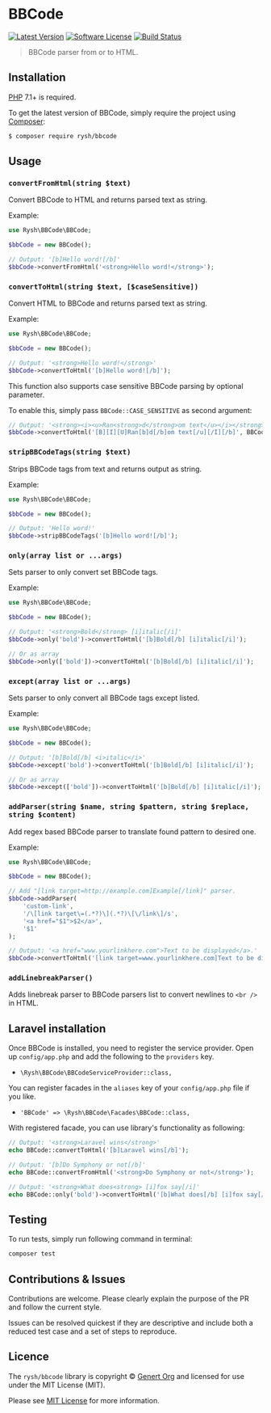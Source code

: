 BBCode
================

[![Latest Version](https://img.shields.io/github/release/rysh/bbcode.svg?style=flat-square)](https://github.com/Rysh/bbcode/releases)
[![Software License](https://img.shields.io/badge/license-MIT-brightgreen.svg?style=flat-square)](LICENSE.md)
[![Build Status](https://travis-ci.org/Rysh/bbcode.svg?branch=master)](https://travis-ci.org/Rysh/bbcode)

> BBCode parser from or to HTML.

## Installation

[PHP](https://php.net) 7.1+ is required. 

To get the latest version of BBCode, simply require the project using [Composer](https://getcomposer.org):

```bash
$ composer require rysh/bbcode
```

## Usage

### `convertFromHtml(string $text)`
Convert BBCode to HTML and returns parsed text as string.

Example:
```php
use Rysh\BBCode\BBCode;

$bbCode = new BBCode();

// Output: '[b]Hello word![/b]'
$bbCode->convertFromHtml('<strong>Hello word!</strong>');
```

### `convertToHtml(string $text, [$caseSensitive])`
Convert HTML to BBCode and returns parsed text as string.

Example:
```php
use Rysh\BBCode\BBCode;

$bbCode = new BBCode();

// Output: '<strong>Hello word!</strong>'
$bbCode->convertToHtml('[b]Hello word![/b]');
```

This function also supports case sensitive BBCode parsing by optional parameter.

To enable this, simply pass `BBCode::CASE_SENSITIVE` as second argument:
```php
// Output: '<strong><i><u>Ran<strong>d</strong>om text</u></i></strong>'
$bbCode->convertToHtml('[B][I][U]Ran[b]d[/b]om text[/u][/I][/b]', BBCode::CASE_SENSITIVE);
```

### `stripBBCodeTags(string $text)`
Strips BBCode tags from text and returns output as string.

Example:
```php
use Rysh\BBCode\BBCode;

$bbCode = new BBCode();

// Output: 'Hello word!'
$bbCode->stripBBCodeTags('[b]Hello word![/b]');
```

### `only(array list or ...args)`
Sets parser to only convert set BBCode tags.

Example:
```php
use Rysh\BBCode\BBCode;

$bbCode = new BBCode();

// Output: '<strong>Bold</strong> [i]italic[/i]'
$bbCode->only('bold')->convertToHtml('[b]Bold[/b] [i]italic[/i]');

// Or as array
$bbCode->only(['bold'])->convertToHtml('[b]Bold[/b] [i]italic[/i]');
```

### `except(array list or ...args)`
Sets parser to only convert all BBCode tags except listed.

Example:
```php
use Rysh\BBCode\BBCode;

$bbCode = new BBCode();

// Output: '[b]Bold[/b] <i>italic</i>'
$bbCode->except('bold')->convertToHtml('[b]Bold[/b] [i]italic[/i]');

// Or as array
$bbCode->except(['bold'])->convertToHtml('[b]Bold[/b] [i]italic[/i]');
```

### `addParser(string $name, string $pattern, string $replace, string $content)`
Add regex based BBCode parser to translate found pattern to desired one.

Example:
```php
use Rysh\BBCode\BBCode;

$bbCode = new BBCode();

// Add "[link target=http://example.com]Example[/link]" parser.
$bbCode->addParser(
    'custom-link',
    '/\[link target\=(.*?)\](.*?)\[\/link\]/s',
    '<a href="$1">$2</a>',
    '$1'
);

// Output: '<a href="www.yourlinkhere.com">Text to be displayed</a>.'
$bbCode->convertToHtml('[link target=www.yourlinkhere.com]Text to be displayed[/link].');
```

### `addLinebreakParser()`

Adds linebreak parser to BBCode parsers list to convert newlines to `<br />` in HTML.

## Laravel installation

Once BBCode is installed, you need to register the service provider. Open up `config/app.php` and add the following to the `providers` key.

* `\Rysh\BBCode\BBCodeServiceProvider::class,`

You can register facades in the `aliases` key of your `config/app.php` file if you like.

* `'BBCode' => \Rysh\BBCode\Facades\BBCode::class,`

With registered facade, you can use library's functionality as following:
```php
// Output: '<strong>Laravel wins</strong>'
echo BBCode::convertToHtml('[b]Laravel wins[/b]');

// Output: '[b]Do Symphony or not[/b]'
echo BBCode::convertFromHtml('<strong>Do Symphony or not</strong>');

// Output: '<strong>What does<strong> [i]fox say[/i]'
echo BBCode::only('bold')->convertToHtml('[b]What does[/b] [i]fox say[/i]');
```

## Testing
To run tests, simply run following command in terminal:
```bash
composer test
```

## Contributions & Issues
Contributions are welcome. Please clearly explain the purpose of the PR and follow the current style.

Issues can be resolved quickest if they are descriptive and include both a reduced test case and a set of steps to reproduce.

## Licence
The `rysh/bbcode` library is copyright © [Genert Org](http://rysh.org) and licensed for use under the MIT License (MIT).

Please see [MIT License](LICENSE) for more information.
